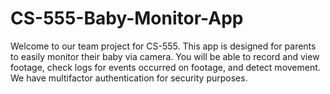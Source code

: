 # CS-555-Baby-Monitor-App

Welcome to our team project for CS-555. This app is designed for parents to easily monitor their baby via camera. You will be able to record and view footage, check logs for events occurred on footage, and detect movement. We have multifactor authentication for security purposes.
